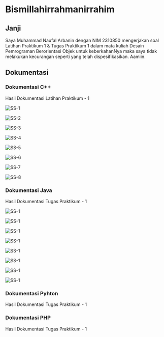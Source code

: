# Bismillahirrahmanirrahim

## Janji
Saya Muhammad Naufal Arbanin dengan NIM 2310850 mengerjakan soal Latihan Praktikum 1 & Tugas Praktikum 1 dalam mata kuliah Desain Pemrograman Berorientasi Objek untuk keberkahanNya maka saya tidak melakukan kecurangan seperti yang telah dispesifikasikan. Aamiin.

## Dokumentasi
### Dokumentasi C++
Hasil Dokumentasi Latihan Praktikum - 1

![SS-1](https://github.com/Abangnin/TP1DPBO2025C2/blob/main/C%2B%2B/Dokumentasi%20Hasil/1.jpg)

![SS-2](https://github.com/Abangnin/TP1DPBO2025C2/blob/main/C%2B%2B/Dokumentasi%20Hasil/2.jpg)

![SS-3](https://github.com/Abangnin/TP1DPBO2025C2/blob/main/C%2B%2B/Dokumentasi%20Hasil/3.jpg)

![SS-4](https://github.com/Abangnin/TP1DPBO2025C2/blob/main/C%2B%2B/Dokumentasi%20Hasil/4.jpg)

![SS-5](https://github.com/Abangnin/TP1DPBO2025C2/blob/main/C%2B%2B/Dokumentasi%20Hasil/5.jpg)

![SS-6](https://github.com/Abangnin/TP1DPBO2025C2/blob/main/C%2B%2B/Dokumentasi%20Hasil/6.jpg)

![SS-7](https://github.com/Abangnin/TP1DPBO2025C2/blob/main/C%2B%2B/Dokumentasi%20Hasil/7.jpg)

![SS-8](https://github.com/Abangnin/TP1DPBO2025C2/blob/main/C%2B%2B/Dokumentasi%20Hasil/8.jpg)

### Dokumentasi Java
Hasil Dokumentasi Tugas Praktikum - 1

![SS-1](https://github.com/Abangnin/TP1DPBO2025C2/blob/main/Java/Dokumentasi%20Hasil/java-1.jpg)

![SS-1](https://github.com/Abangnin/TP1DPBO2025C2/blob/main/Java/Dokumentasi%20Hasil/java-2.jpg)

![SS-1](https://github.com/Abangnin/TP1DPBO2025C2/blob/main/Java/Dokumentasi%20Hasil/java-3.jpg)

![SS-1](https://github.com/Abangnin/TP1DPBO2025C2/blob/main/Java/Dokumentasi%20Hasil/java-4.jpg)

![SS-1](https://github.com/Abangnin/TP1DPBO2025C2/blob/main/Java/Dokumentasi%20Hasil/java-5.jpg)

![SS-1](https://github.com/Abangnin/TP1DPBO2025C2/blob/main/Java/Dokumentasi%20Hasil/java-6.jpg)

![SS-1](https://github.com/Abangnin/TP1DPBO2025C2/blob/main/Java/Dokumentasi%20Hasil/java-7.jpg)

![SS-1](https://github.com/Abangnin/TP1DPBO2025C2/blob/main/Java/Dokumentasi%20Hasil/java-8.jpg)


### Dokumentasi Pyhton
Hasil Dokumentasi Tugas Praktikum - 1

### Dokumentasi PHP
Hasil Dokumentasi Tugas Praktikum - 1
